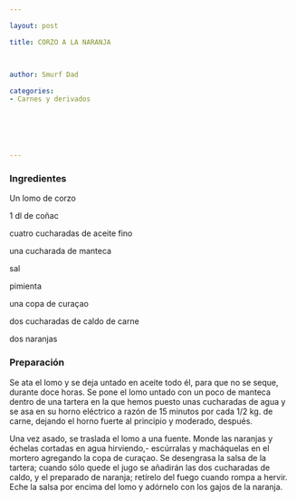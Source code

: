 ```yaml
---

layout: post

title: CORZO A LA NARANJA



author: Smurf Dad

categories:
- Carnes y derivados






---
```


<h3>Ingredientes</h3>

Un lomo de corzo

1 dl de coñac

cuatro cucharadas de aceite fino

una cucharada de manteca

sal

pimienta

una copa de curaçao

dos cucharadas de caldo de carne

dos naranjas

<h3>Preparación</h3>

Se ata el lomo y se deja untado en aceite todo él, para que no se seque, durante doce horas. Se pone el lomo untado con un poco de manteca dentro de una tartera en la que hemos puesto unas cucharadas de agua y se asa en su horno eléctrico a razón de 15 minutos por cada 1/2 kg. de carne, dejando el horno fuerte al principio y moderado, después.

Una vez asado, se traslada el lomo a una fuente. Monde las naranjas y échelas cortadas en agua hirviendo,- escúrralas y macháquelas en el mortero agregando la copa de curaçao. Se desengrasa la salsa de la tartera; cuando sólo quede el jugo se añadirán las dos cucharadas de caldo, y el preparado de naranja; retírelo del fuego cuando rompa a hervir. Eche la salsa por encima del lomo y adórnelo con los gajos de la naranja.